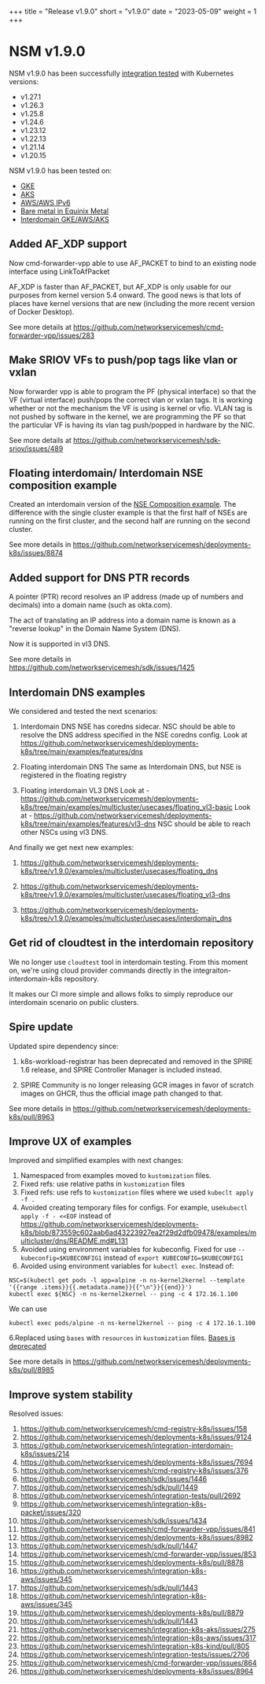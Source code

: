 +++
title = "Release v1.9.0"
short = "v1.9.0"
date = "2023-05-09"
weight = 1
+++


# NSM v1.9.0


NSM v1.9.0 has been successfully [integration tested](https://github.com/networkservicemesh/integration-k8s-kind/actions/runs/4915412334) with Kubernetes versions:
- v1.27.1
- v1.26.3
- v1.25.8
- v1.24.6
- v1.23.12
- v1.22.13
- v1.21.14
- v1.20.15


NSM v1.9.0 has been tested on:
- [GKE](https://github.com/networkservicemesh/integration-k8s-gke/actions/runs/4915412146)
- [AKS](https://github.com/networkservicemesh/integration-k8s-aks/actions/runs/4915413249)
- [AWS/AWS IPv6](https://github.com/networkservicemesh/integration-k8s-aws/actions/runs/4915412906)
- [Bare metal in Equinix Metal](https://github.com/networkservicemesh/integration-k8s-packet/actions/runs/4915413117)
- [Interdomain GKE/AWS/AKS](https://github.com/networkservicemesh/integration-interdomain-k8s/actions/runs/4915413214)



## Added AF_XDP support


Now cmd-forwarder-vpp able to use AF_PACKET to bind to an existing node interface using LinkToAfPacket


AF_XDP is faster than AF_PACKET, but AF_XDP is only usable for our purposes from kernel version 5.4 onward. The good news is that lots of places have kernel versions that are new (including the more recent version of Docker Desktop).



See more details at https://github.com/networkservicemesh/cmd-forwarder-vpp/issues/283



## Make SRIOV VFs to push/pop tags like vlan or vxlan


Now forwarder vpp is able to program the PF (physical interface) so that the VF (virtual interface) push/pops the correct vlan or vxlan tags. It is working whether or not the mechanism the VF is using is kernel or vfio. VLAN tag is not pushed by software in the kernel, we are programming the PF so that the particular VF is having its vlan tag push/popped in hardware by the NIC.


See more details at https://github.com/networkservicemesh/sdk-sriov/issues/489


## Floating interdomain/ Interdomain NSE composition example


Created an interdomain version of the [NSE Composition example](https://github.com/networkservicemesh/deployments-k8s/tree/v1.9.0/examples/features/nse-composition). The difference with the single cluster example is that the first half of NSEs are running on the first cluster, and the second half are running on the second cluster.


See more details in https://github.com/networkservicemesh/deployments-k8s/issues/8874


## Added support for DNS PTR records


A pointer (PTR) record resolves an IP address (made up of numbers and decimals) into a domain name (such as okta.com).


The act of translating an IP address into a domain name is known as a "reverse lookup" in the Domain Name System (DNS).


Now it is supported in vl3 DNS.


See more details in https://github.com/networkservicemesh/sdk/issues/1425


## Interdomain DNS examples


We considered and tested the next scenarios:


1. Interdomain DNS
NSE has coredns sidecar. NSC should be able to resolve the DNS address specified in the NSE coredns config. Look at https://github.com/networkservicemesh/deployments-k8s/tree/main/examples/features/dns


2. Floating interdomain DNS
The same as Interdomain DNS, but NSE is registered in the floating registry


3. Floating interdomain VL3 DNS
Look at - https://github.com/networkservicemesh/deployments-k8s/tree/main/examples/multicluster/usecases/floating_vl3-basic
Look at - https://github.com/networkservicemesh/deployments-k8s/tree/main/examples/features/vl3-dns
NSC should be able to reach other NSCs using vl3 DNS.


And finally we get next new examples:


1. https://github.com/networkservicemesh/deployments-k8s/tree/v1.9.0/examples/multicluster/usecases/floating_dns


2. https://github.com/networkservicemesh/deployments-k8s/tree/v1.9.0/examples/multicluster/usecases/floating_vl3-dns


3. https://github.com/networkservicemesh/deployments-k8s/tree/v1.9.0/examples/multicluster/usecases/interdomain_dns




## Get rid of cloudtest in the interdomain repository


We no longer use `cloudtest` tool in interdomain testing. From this moment on, we're using cloud provider commands directly in the integraiton-interdomain-k8s repository.


It makes our CI more simple and allows folks to simply reproduce our interdomain scenario on public clusters.



## Spire update


Updated spire dependency since:


1. k8s-workload-registrar has been deprecated and removed in the SPIRE 1.6 release, and SPIRE Controller Manager is included instead.


2. SPIRE Community is no longer releasing GCR images in favor of scratch images on GHCR, thus the official image path changed to that.


See more details in
https://github.com/networkservicemesh/deployments-k8s/pull/8963


## Improve UX of examples

Improved and simplified examples with next changes:


1. Namespaced from examples moved to `kustomization` files.
2. Fixed refs: use relative paths in `kustomization` files
3. Fixed refs: use refs to `kustomization` files where we used `kubeclt apply -f .`
3. Avoided creating temporary files for configs. For example, use`kubectl apply -f - <<EOF` instead of
https://github.com/networkservicemesh/deployments-k8s/blob/873559c602aab6ad43223927ea2f29d2dfb09478/examples/multicluster/dns/README.md#L131
4. Avoided using environment variables for kubeconfig. Fixed for use `--kubeconfig=$KUBECONFIG1` instead of `export KUBECONFIG=$KUBECONFIG1`
5. Avoided using environment variables for `kubectl exec`. Instead of:
```
NSC=$(kubectl get pods -l app=alpine -n ns-kernel2kernel --template '{{range .items}}{{.metadata.name}}{{"\n"}}{{end}}')
kubectl exec ${NSC} -n ns-kernel2kernel -- ping -c 4 172.16.1.100
```
We can use
```
kubectl exec pods/alpine -n ns-kernel2kernel -- ping -c 4 172.16.1.100
```
6.Replaced using `bases` with `resources` in `kustomization` files. [Bases is deprecated](https://github.com/kubernetes-sigs/kustomize/blob/2a8a17e3af263c8cd61452bd2fc5e2e7d7bc5330/api/types/kustomization.go#L85-L88)



See more details in https://github.com/networkservicemesh/deployments-k8s/pull/8985


## Improve system stability


Resolved issues:


1. https://github.com/networkservicemesh/cmd-registry-k8s/issues/158
2. https://github.com/networkservicemesh/deployments-k8s/issues/9124
3. https://github.com/networkservicemesh/integration-interdomain-k8s/issues/214
4. https://github.com/networkservicemesh/deployments-k8s/issues/7694
5. https://github.com/networkservicemesh/cmd-registry-k8s/issues/376
6. https://github.com/networkservicemesh/sdk/issues/1446
7. https://github.com/networkservicemesh/sdk/pull/1449
8. https://github.com/networkservicemesh/integration-tests/pull/2692
9. https://github.com/networkservicemesh/integration-k8s-packet/issues/320
10. https://github.com/networkservicemesh/sdk/issues/1434
11. https://github.com/networkservicemesh/cmd-forwarder-vpp/issues/841
12. https://github.com/networkservicemesh/deployments-k8s/issues/8982
13. https://github.com/networkservicemesh/sdk/pull/1447
14. https://github.com/networkservicemesh/cmd-forwarder-vpp/issues/853
15. https://github.com/networkservicemesh/deployments-k8s/pull/8878
16. https://github.com/networkservicemesh/integration-k8s-aws/issues/345
17. https://github.com/networkservicemesh/sdk/pull/1443
18. https://github.com/networkservicemesh/integration-k8s-aws/issues/345
19. https://github.com/networkservicemesh/deployments-k8s/pull/8879
20. https://github.com/networkservicemesh/sdk/pull/1443
21. https://github.com/networkservicemesh/integration-k8s-aks/issues/275
22. https://github.com/networkservicemesh/integration-k8s-aws/issues/317
23. https://github.com/networkservicemesh/integration-k8s-kind/pull/805
24. https://github.com/networkservicemesh/integration-tests/issues/2706
25. https://github.com/networkservicemesh/cmd-forwarder-vpp/issues/864
26. https://github.com/networkservicemesh/deployments-k8s/issues/8964